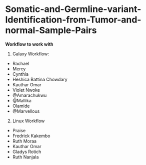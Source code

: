 # Somatic-and-Germline-variant-Identification-from-Tumor-and-normal-Sample-Pairs


**Workflow to work with**

1. Galaxy Workflow:
- Rachael 
- Mercy
- Cynthia
- Heshica Battina Chowdary
- Kauthar Omar
-  Violet Nwoke
- @Amarachukwu
- @Mallika
- Olamide 
- @Marvellous


2. Linux Workflow
- Praise 
- Fredrick Kakembo
- Ruth Moraa
- Kauthar Omar
- Gladys Rotich
- Ruth Nanjala


